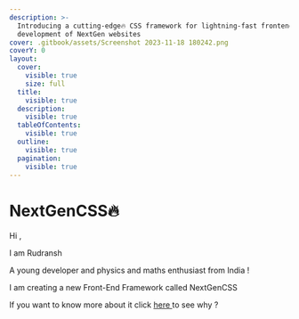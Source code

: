 ```yaml
---
description: >-
  Introducing a cutting-edge🔥 CSS framework for lightning-fast frontend
  development of NextGen websites
cover: .gitbook/assets/Screenshot 2023-11-18 180242.png
coverY: 0
layout:
  cover:
    visible: true
    size: full
  title:
    visible: true
  description:
    visible: true
  tableOfContents:
    visible: true
  outline:
    visible: true
  pagination:
    visible: true
---
```


# NextGenCSS🔥

Hi ,

I am Rudransh&#x20;

A young developer and physics and maths enthusiast from India !

I am creating a new Front-End Framework called NextGenCSS&#x20;

If you want to know more about it click [here ](nextgen/why/)to see why ?

